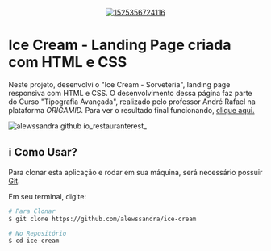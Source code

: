 <p align="center">
    <a href="https://github.com/jorgejrdj"><img src="https://i.ibb.co/bHVkGTx/1525356724116.png" alt="1525356724116" border="0"></a> </p>

# Ice Cream - Landing Page criada com HTML e CSS

Neste projeto, desenvolvi o "Ice Cream - Sorveteria", landing page responsiva com HTML e CSS. O desenvolvimento dessa página faz parte do Curso "Tipografia Avançada", realizado pelo professor André Rafael na plataforma *ORIGAMID.* Para ver o resultado final funcionando, [clique aqui.](https://alewssandra.github.io/restauranterest/)

![alewssandra github io_restauranterest_](https://user-images.githubusercontent.com/56393487/225957326-f4904abc-451a-40f2-a9a3-d16e8f40b75f.png)

## :information_source: Como Usar?

Para clonar esta aplicação e rodar em sua máquina, será necessário possuir [Git](https://git-scm.com).

Em seu terminal, digite:
<br />

```bash
# Para Clonar
$ git clone https://github.com/alewssandra/ice-cream

# No Repositório
$ cd ice-cream
```
